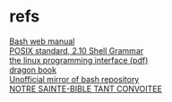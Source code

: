 # refs

[Bash web manual](https://www.gnu.org/savannah-checkouts/gnu/bash/manual/bash.html#Environment)\
[POSIX standard, 2.10 Shell Grammar](https://pubs.opengroup.org/onlinepubs/9699919799/utilities/V3_chap02.html#tag_18_10)\
[the linux programming interface (pdf)](https://broman.dev/download/The%20Linux%20Programming%20Interface.pdf)\
[dragon book](https://repository.unikom.ac.id/48769/1/Compilers%20-%20Principles%2C%20Techniques%2C%20and%20Tools%20%282006%29.pdf)\
[Unofficial mirror of bash repository](https://github.com/bminor/bash)\
[NOTRE SAINTE-BIBLE TANT CONVOITEE](https://docs.google.com/spreadsheets/d/1uJHQu0VPsjjBkR4hxOeCMEt3AOM1Hp_SmUzPFhAH-nA/edit?gid=0#gid=0)

